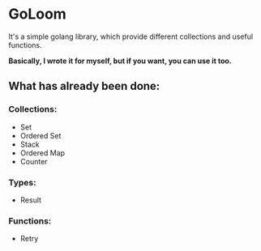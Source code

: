 # GoLoom
It's a simple golang library, which provide different collections and useful functions.

**Basically, I wrote it for myself, but if you want, you can use it too.**

## What has already been done:
### Collections:
- Set
- Ordered Set
- Stack
- Ordered Map
- Counter

### Types:
- Result


### Functions:
- Retry 